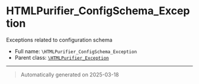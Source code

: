 
# HTMLPurifier_ConfigSchema_Exception

Exceptions related to configuration schema



* Full name: `\HTMLPurifier_ConfigSchema_Exception`
* Parent class: [`\HTMLPurifier_Exception`](./HTMLPurifier_Exception.md)






***
> Automatically generated on 2025-03-18
